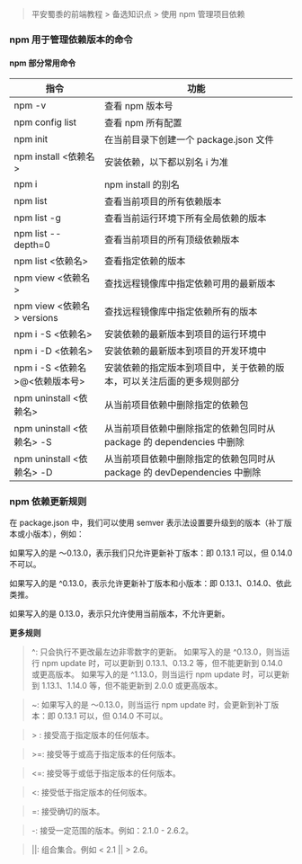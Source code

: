 > 平安蜀黍的前端教程 > 备选知识点 > 使用 npm 管理项目依赖

### npm 用于管理依赖版本的命令

#### npm 部分常用命令

| 指令                           | 功能                                                                     |
| ------------------------------ | ------------------------------------------------------------------------ |
| npm -v                         | 查看 npm 版本号                                                          |
| npm config list                | 查看 npm 所有配置                                                        |
| npm init                       | 在当前目录下创建一个 package.json 文件                                   |
| npm install <依赖名>           | 安装依赖，以下都以别名 i 为准                                            |
| npm i                          | npm install 的别名                                                       |
| npm list                       | 查看当前项目的所有依赖版本                                               |
| npm list -g                    | 查看当前运行环境下所有全局依赖的版本                                     |
| npm list --depth=0             | 查看当前项目的所有顶级依赖版本                                           |
| npm list <依赖名>              | 查看指定依赖的版本                                                       |
| npm view <依赖名>              | 查找远程镜像库中指定依赖可用的最新版本                                   |
| npm view <依赖名> versions     | 查找远程镜像库中指定依赖所有的版本                                       |
| npm i -S <依赖名>              | 安装依赖的最新版本到项目的运行环境中                                     |
| npm i -D <依赖名>              | 安装依赖的最新版本到项目的开发环境中                                     |
| npm i -S <依赖名>@<依赖版本号> | 安装依赖的指定版本到项目中，关于依赖的版本，可以关注后面的更多规则部分   |
| npm uninstall <依赖名>         | 从当前项目依赖中删除指定的依赖包                                         |
| npm uninstall <依赖名> -S      | 从当前项目依赖中删除指定的依赖包同时从 package 的 dependencies 中删除    |
| npm uninstall <依赖名> -D      | 从当前项目依赖中删除指定的依赖包同时从 package 的 devDependencies 中删除 |

### npm 依赖更新规则

在 package.json 中，我们可以使用 semver 表示法设置要升级到的版本（补丁版本或小版本），例如：

如果写入的是 〜0.13.0，表示我们只允许更新补丁版本：即 0.13.1 可以，但 0.14.0 不可以。

如果写入的是 ^0.13.0，表示允许更新补丁版本和小版本：即 0.13.1、0.14.0、依此类推。

如果写入的是 0.13.0，表示只允许使用当前版本，不允许更新。

**更多规则**

> ^: 只会执行不更改最左边非零数字的更新。 如果写入的是 ^0.13.0，则当运行 npm update 时，可以更新到 0.13.1、0.13.2 等，但不能更新到 0.14.0 或更高版本。 如果写入的是 ^1.13.0，则当运行 npm update 时，可以更新到 1.13.1、1.14.0 等，但不能更新到 2.0.0 或更高版本。

> ~: 如果写入的是 〜0.13.0，则当运行 npm update 时，会更新到补丁版本：即 0.13.1 可以，但 0.14.0 不可以。

> \> : 接受高于指定版本的任何版本。

> \>=: 接受等于或高于指定版本的任何版本。

> <=: 接受等于或低于指定版本的任何版本。

> <: 接受低于指定版本的任何版本。

> =: 接受确切的版本。

> -: 接受一定范围的版本。例如：2.1.0 - 2.6.2。

> ||: 组合集合。例如 < 2.1 || > 2.6。
